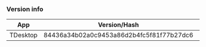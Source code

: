 ### Version info
App|Version/Hash|Date
---|---|---
TDesktop|84436a34b02a0c9453a86d2b4fc5f81f77b27dc6|30.08.15
